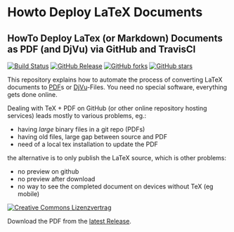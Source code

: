 # Howto Deploy LaTeX Documents
## HowTo Deploy LaTex (or Markdown) Documents as PDF (and DjVu) via GitHub and TravisCI

[![Build Status](https://travis-ci.org/SimonWaldherr/HowTo-Deploy-LaTeX-Documents.svg?branch=master)](https://travis-ci.org/SimonWaldherr/HowTo-Deploy-LaTeX-Documents) 
[![GitHub Release](https://img.shields.io/badge/download-latest-brightgreen.svg)](https://github.com/SimonWaldherr/HowTo-Deploy-LaTeX-Documents/releases/latest) 
[![GitHub forks](https://img.shields.io/github/forks/SimonWaldherr/HowTo-Deploy-LaTeX-Documents.svg)](https://github.com/SimonWaldherr/HowTo-Deploy-LaTeX-Documents/network) 
[![GitHub stars](https://img.shields.io/github/stars/SimonWaldherr/HowTo-Deploy-LaTeX-Documents.svg)](https://github.com/SimonWaldherr/HowTo-Deploy-LaTeX-Documents/stargazers)   

This repository explains how to automate the process of converting LaTeX documents to [PDF](https://en.wikipedia.org/wiki/Portable_Document_Format)s or [DjVu](https://en.wikipedia.org/wiki/DjVu)-Files. You need no special software, everything gets done online.  

Dealing with TeX + PDF on GitHub (or other online repository hosting services) leads mostly to various problems, eg.:

* having *large* binary files in a git repo (PDFs)
* having old files, large gap between source and PDF
* need of a local tex installation to update the PDF

the alternative is to only publish the LaTeX source, which is other problems:

* no preview on github
* no preview after download
* no way to see the completed document on devices without TeX (eg mobile)

[![Creative Commons Lizenzvertrag](https://i.creativecommons.org/l/by-sa/4.0/88x31.png)](http://creativecommons.org/licenses/by-sa/4.0/) 

Download the PDF from the [latest Release](https://github.com/SimonWaldherr/HowTo-Deploy-LaTeX-Documents/releases/latest).
